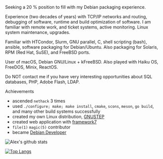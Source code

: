 Seeking a 20 % position to fill with my Debian packaging experience.

Experience (two decades of years) with TCP/IP networks and routing, debugging of software, runtime and build optimization of software. I am familiar with remote work, and ticket systems, active monitoring. Linux system maintenance, upgrades.

Familiar with HTCondor, Slurm, GNU parallel, C, shell scripting (bash), ansible, software packaging for Debian/Ubuntu. Also packaging for Solaris, RPM (Red Hat, SuSE), and FreeBSD ports.

User of macOS, Debian GNU/Linux + kFreeBSD. Also played with Haiku OS, FreeDOS, Minix, ReactOS.

Do NOT contact me if you have very interesting opportunities about SQL databases, PHP, Adobe Flash, LDAP.

Achievements
- ascended `nethack` 3 times
- used `./configure; make; make install`, `cmake`, `scons`, `meson`, `go build`, and many other build systems successfully
- created my own Linux distribution, [GNUSTEP](https://livecd.gnustep.org)
- created web application with [framework7](https://framework7.io)
- `file(1)` `magic(5)` contributor
- became [Debian Developer](https://qa.debian.org/developer.php?login=tar@debian.org)

<!--
**alexmyczko/alexmyczko** is a ✨ _special_ ✨ repository because its `README.md` (this file) appears on your GitHub profile.
Here are some ideas to get you started:
- 💬 Ask me about ...
- 📫 How to reach me: ...

![Metrics](https://metrics.lecoq.io/alexmyczko?template=classic&repositories.forks=true&base.metadata=0&lines=1&achievements=1&achievements.threshold=C&achievements.secrets=true&achievements.display=compact&achievements.limit=0&config.timezone=Europe%2FZurich)
-->

![Alex's github stats](https://github-readme-stats.vercel.app/api?username=alexmyczko&show_icons=true&theme=graywhite)

[![Top Langs](https://github-readme-stats.vercel.app/api/top-langs/?username=alexmyczko&layout=compact)](https://github.com/anuraghazra/github-readme-stats)
